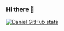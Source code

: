 ### Hi there 👋

<!--
**danielgrando/danielgrando** is a ✨ _special_ ✨ repository because its `README.md` (this file) appears on your GitHub profile.

Here are some ideas to get you started:

- 🔭 I’m currently working on ...
- 🌱 I’m currently learning ...
- 👯 I’m looking to collaborate on ...
- 🤔 I’m looking for help with ...
- 💬 Ask me about ...
- 📫 How to reach me: ...
- 😄 Pronouns: ...
- ⚡ Fun fact: ...
-->

<a href="https://github.com/danielgrando">![Daniel GitHub stats](https://github-readme-stats.vercel.app/api?username=danielgrando&show_icons=true&theme=radical)</a>

<!--
[![Top Langs](https://github-readme-stats.vercel.app/api/top-langs/?username=danielgrando&layout=compact&theme=radical)](https://github.com/danielgrando/github-readme-stats)
-->
